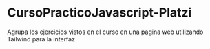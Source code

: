 # CursoPracticoJavascript-Platzi
Agrupa los ejercicios vistos en el curso en una pagina web utilizando Tailwind para la interfaz
